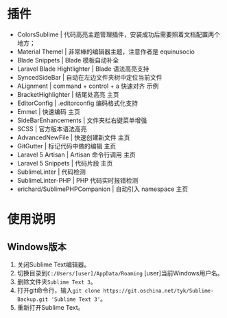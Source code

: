 # 插件

- ColorsSublime | 代码高亮主题管理插件，安装成功后需要照着文档配置两个地方；
- Material Themel | 非常棒的编辑器主题，注意作者是 equinusocio
- Blade Snippets | Blade 模板自动补全
- Laravel Blade Hightlighter | Blade 语法高亮支持
- SyncedSideBar | 自动在左边文件夹树中定位当前文件
- ALignment | command + control + a 快速对齐 示例
- BracketHighlighter | 结尾处高亮 主页
- EditorConfig | .editorconfig 编码格式化支持
- Emmet | 快速编码 主页
- SideBarEnhancements | 文件夹栏右键菜单增强
- SCSS | 官方版本语法高亮
- AdvancedNewFile | 快速创建新文件 主页
- GitGutter | 标记代码中做的编辑 主页
- Laravel 5 Artisan | Artisan 命令行调用 主页
- Laravel 5 Snippets | 代码片段 主页
- SublimeLinter | 代码检测
- SublimeLinter-PHP | PHP 代码实时报错检测
- erichard/SublimePHPCompanion | 自动引入 namespace 主页


# 使用说明

## Windows版本

1. 关闭Sublime Text编辑器。
2. 切换目录到`C:/Users/[user]/AppData/Roaming` [user]当前Windows用户名。
2. 删除文件夹`Sublime Text 3`。
4. 打开git命令行，输入`git clone https://git.oschina.net/tyk/Sublime-Backup.git 'Sublime Text 3'`。
5. 重新打开Sublime Text。